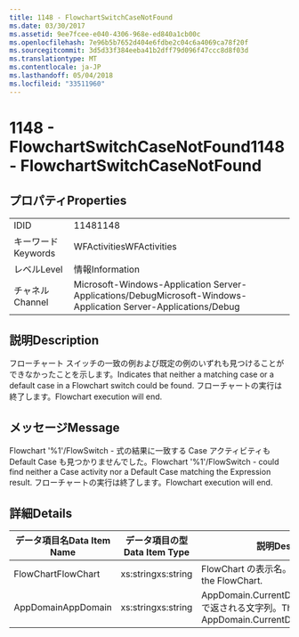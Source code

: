 ```yaml
---
title: 1148 - FlowchartSwitchCaseNotFound
ms.date: 03/30/2017
ms.assetid: 9ee7fcee-e040-4306-968e-ed840a1cb00c
ms.openlocfilehash: 7e96b5b7652d404e6fdbe2c04c6a4069ca78f20f
ms.sourcegitcommit: 3d5d33f384eeba41b2dff79d096f47ccc8d8f03d
ms.translationtype: MT
ms.contentlocale: ja-JP
ms.lasthandoff: 05/04/2018
ms.locfileid: "33511960"
---
```

# <a name="1148---flowchartswitchcasenotfound"></a><span data-ttu-id="8fd4a-102">1148 - FlowchartSwitchCaseNotFound</span><span class="sxs-lookup"><span data-stu-id="8fd4a-102">1148 - FlowchartSwitchCaseNotFound</span></span>
## <a name="properties"></a><span data-ttu-id="8fd4a-103">プロパティ</span><span class="sxs-lookup"><span data-stu-id="8fd4a-103">Properties</span></span>  
  
|||  
|-|-|  
|<span data-ttu-id="8fd4a-104">ID</span><span class="sxs-lookup"><span data-stu-id="8fd4a-104">ID</span></span>|<span data-ttu-id="8fd4a-105">1148</span><span class="sxs-lookup"><span data-stu-id="8fd4a-105">1148</span></span>|  
|<span data-ttu-id="8fd4a-106">キーワード</span><span class="sxs-lookup"><span data-stu-id="8fd4a-106">Keywords</span></span>|<span data-ttu-id="8fd4a-107">WFActivities</span><span class="sxs-lookup"><span data-stu-id="8fd4a-107">WFActivities</span></span>|  
|<span data-ttu-id="8fd4a-108">レベル</span><span class="sxs-lookup"><span data-stu-id="8fd4a-108">Level</span></span>|<span data-ttu-id="8fd4a-109">情報</span><span class="sxs-lookup"><span data-stu-id="8fd4a-109">Information</span></span>|  
|<span data-ttu-id="8fd4a-110">チャネル</span><span class="sxs-lookup"><span data-stu-id="8fd4a-110">Channel</span></span>|<span data-ttu-id="8fd4a-111">Microsoft-Windows-Application Server-Applications/Debug</span><span class="sxs-lookup"><span data-stu-id="8fd4a-111">Microsoft-Windows-Application Server-Applications/Debug</span></span>|  
  
## <a name="description"></a><span data-ttu-id="8fd4a-112">説明</span><span class="sxs-lookup"><span data-stu-id="8fd4a-112">Description</span></span>  
 <span data-ttu-id="8fd4a-113">フローチャート スイッチの一致の例および既定の例のいずれも見つけることができなかったことを示します。</span><span class="sxs-lookup"><span data-stu-id="8fd4a-113">Indicates that neither a matching case or a default case in a Flowchart switch could be found.</span></span> <span data-ttu-id="8fd4a-114">フローチャートの実行は終了します。</span><span class="sxs-lookup"><span data-stu-id="8fd4a-114">Flowchart execution will end.</span></span>  
  
## <a name="message"></a><span data-ttu-id="8fd4a-115">メッセージ</span><span class="sxs-lookup"><span data-stu-id="8fd4a-115">Message</span></span>  
 <span data-ttu-id="8fd4a-116">Flowchart '%1'/FlowSwitch - 式の結果に一致する Case アクティビティも Default Case も見つかりませんでした。</span><span class="sxs-lookup"><span data-stu-id="8fd4a-116">Flowchart '%1'/FlowSwitch - could find neither a Case activity nor a Default Case matching the Expression result.</span></span> <span data-ttu-id="8fd4a-117">フローチャートの実行は終了します。</span><span class="sxs-lookup"><span data-stu-id="8fd4a-117">Flowchart execution will end.</span></span>  
  
## <a name="details"></a><span data-ttu-id="8fd4a-118">詳細</span><span class="sxs-lookup"><span data-stu-id="8fd4a-118">Details</span></span>  
  
|<span data-ttu-id="8fd4a-119">データ項目名</span><span class="sxs-lookup"><span data-stu-id="8fd4a-119">Data Item Name</span></span>|<span data-ttu-id="8fd4a-120">データ項目の型</span><span class="sxs-lookup"><span data-stu-id="8fd4a-120">Data Item Type</span></span>|<span data-ttu-id="8fd4a-121">説明</span><span class="sxs-lookup"><span data-stu-id="8fd4a-121">Description</span></span>|  
|--------------------|--------------------|-----------------|  
|<span data-ttu-id="8fd4a-122">FlowChart</span><span class="sxs-lookup"><span data-stu-id="8fd4a-122">FlowChart</span></span>|<span data-ttu-id="8fd4a-123">xs:string</span><span class="sxs-lookup"><span data-stu-id="8fd4a-123">xs:string</span></span>|<span data-ttu-id="8fd4a-124">FlowChart の表示名。</span><span class="sxs-lookup"><span data-stu-id="8fd4a-124">The display name of the FlowChart.</span></span>|  
|<span data-ttu-id="8fd4a-125">AppDomain</span><span class="sxs-lookup"><span data-stu-id="8fd4a-125">AppDomain</span></span>|<span data-ttu-id="8fd4a-126">xs:string</span><span class="sxs-lookup"><span data-stu-id="8fd4a-126">xs:string</span></span>|<span data-ttu-id="8fd4a-127">AppDomain.CurrentDomain.FriendlyName で返される文字列。</span><span class="sxs-lookup"><span data-stu-id="8fd4a-127">The string returned by AppDomain.CurrentDomain.FriendlyName.</span></span>|
